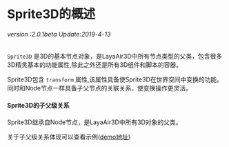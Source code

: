 # Sprite3D的概述

###### *version :2.0.1beta   Update:2019-4-13*

`Sprite3D` 是3D的基本节点对象，是LayaAir3D中所有节点类型的父类，包含很多3D精灵基本的功能属性,除此之外还是所有3D组件和脚本的容器。

Sprite3D包含 `transform` 属性,该属性具备使Sprite3D在世界空间中变换的功能。同时和Node节点一样具备子父节点的关联关系，使变换操作更灵活。

#### Sprite3D的子父级关系

Sprite3D继承自Node节点，是LayaAir3D中所有3D对象的父类。

关于子父级关系体现可以查看示例([demo地址](https://layaair.ldc.layabox.com/demo2/?language=ch&category=3d&group=Sprite3D&name=Sprite3DParent))

